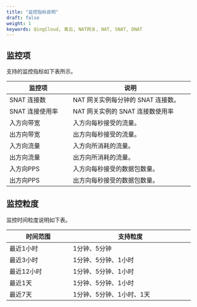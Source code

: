 ```yaml
---
title: "监控指标说明"
draft: false
weight: 1
keywords: QingCloud, 青云, NAT网关, NAT, SNAT, DNAT
---
```


## 监控项

支持的监控指标如下表所示。

| <span style="display:inline-block;width:150px">监控项</span> | <span style="display:inline-block;width:300px">说明</span> |
| ------------------------------------------------------------ | ---------------------------------------------------------- |
| SNAT 连接数                                                  | NAT 网关实例每分钟的 SNAT 连接数。                         |
| SNAT 连接使用率                                              | NAT 网关实例的 SNAT 连接数使用率                           |
| 入方向带宽                                                   | 入方向每秒接受的流量。                                     |
| 出方向带宽                                                   | 出方向每秒接受的流量。                                     |
| 入方向流量                                                   | 入方向所消耗的流量。                                       |
| 出方向流量                                                   | 出方向所消耗的流量。                                       |
| 入方向PPS                                                    | 入方向每秒接受的数据包数量。                               |
| 出方向PPS                                                    | 出方向每秒接受的数据包数量。                               |

## 监控粒度

监控时间粒度说明如下表。

| <span style="display:inline-block;width:150px">时间范围</span> | <span style="display:inline-block;width:300px">支持粒度</span> |
| ------------------------------------------------------------ | ------------------------------------------------------------ |
| 最近1小时                                                    | 1分钟、5分钟                                                 |
| 最近3小时                                                    | 1分钟、5分钟、1小时                                          |
| 最近12小时                                                   | 1分钟、5分钟、1小时                                          |
| 最近1天                                                      | 1分钟、5分钟、1小时                                          |
| 最近7天                                                      | 1分钟、5分钟、1小时、1天                                     |



